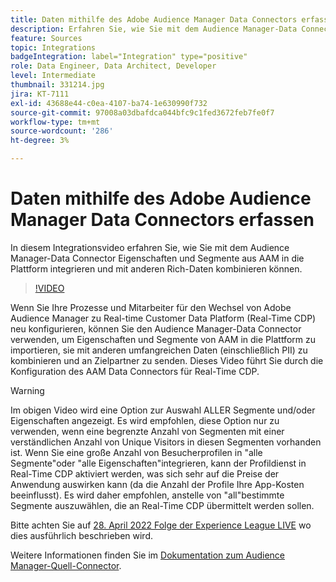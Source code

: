 ```yaml
---
title: Daten mithilfe des Adobe Audience Manager Data Connectors erfassen
description: Erfahren Sie, wie Sie mit dem Audience Manager-Data Connector Eigenschaften und Segmente aus AAM in die Plattform integrieren und mit anderen Rich-Daten kombinieren können.
feature: Sources
topic: Integrations
badgeIntegration: label="Integration" type="positive"
role: Data Engineer, Data Architect, Developer
level: Intermediate
thumbnail: 331214.jpg
jira: KT-7111
exl-id: 43688e44-c0ea-4107-ba74-1e630990f732
source-git-commit: 97008a03dbafdca044bfc9c1fed3672feb7fe0f7
workflow-type: tm+mt
source-wordcount: '286'
ht-degree: 3%

---
```


# Daten mithilfe des Adobe Audience Manager Data Connectors erfassen

In diesem Integrationsvideo erfahren Sie, wie Sie mit dem Audience Manager-Data Connector Eigenschaften und Segmente aus AAM in die Plattform integrieren und mit anderen Rich-Daten kombinieren können.

>[!VIDEO](https://video.tv.adobe.com/v/331214/?quality=12&learn=on)

Wenn Sie Ihre Prozesse und Mitarbeiter für den Wechsel von Adobe Audience Manager zu Real-time Customer Data Platform (Real-Time CDP) neu konfigurieren, können Sie den Audience Manager-Data Connector verwenden, um Eigenschaften und Segmente von AAM in die Plattform zu importieren, sie mit anderen umfangreichen Daten (einschließlich PII) zu kombinieren und an Zielpartner zu senden. Dieses Video führt Sie durch die Konfiguration des AAM Data Connectors für Real-Time CDP.

>[!WARNING]
>
>Im obigen Video wird eine Option zur Auswahl ALLER Segmente und/oder Eigenschaften angezeigt. Es wird empfohlen, diese Option nur zu verwenden, wenn eine begrenzte Anzahl von Segmenten mit einer verständlichen Anzahl von Unique Visitors in diesen Segmenten vorhanden ist. Wenn Sie eine große Anzahl von Besucherprofilen in &quot;alle Segmente&quot;oder &quot;alle Eigenschaften&quot;integrieren, kann der Profildienst in Real-Time CDP aktiviert werden, was sich sehr auf die Preise der Anwendung auswirken kann (da die Anzahl der Profile Ihre App-Kosten beeinflusst). Es wird daher empfohlen, anstelle von &quot;all&quot;bestimmte Segmente auszuwählen, die an Real-Time CDP übermittelt werden sollen.
>
>Bitte achten Sie auf [28. April 2022 Folge der Experience League LIVE](https://experienceleague.adobe.com/docs/experience-league-live-events/events/episodes/exl-live-episode-04-28-22.html?lang=de) wo dies ausführlich beschrieben wird.

Weitere Informationen finden Sie im [Dokumentation zum Audience Manager-Quell-Connector](https://experienceleague.adobe.com/docs/experience-platform/sources/connectors/adobe-applications/audience-manager.html).
